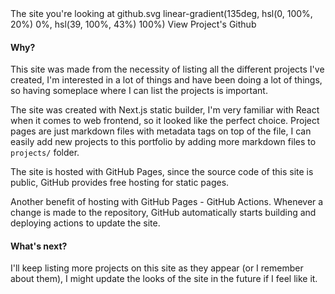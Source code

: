 <title>Portfolio</title>
<desc>The site you're looking at</desc>
<icon>github.svg</icon>
<background>linear-gradient(135deg, hsl(0, 100%, 20%) 0%, hsl(39, 100%, 43%) 100%)</background>
<side href="https://github.com/TheJebForge/portfolio">View Project's Github</side>

#### Why?

This site was made from the necessity of listing all the different projects I've created,
I'm interested in a lot of things and have been doing a lot of things, so having someplace where I
can list the projects is important.

The site was created with Next.js static builder, I'm very familiar with React when it comes to
web frontend, so it looked like the perfect choice. Project pages are just markdown files with metadata
tags on top of the file, I can easily add new projects to this portfolio by adding more markdown files to 
`projects/` folder.

The site is hosted with GitHub Pages, since the source code of this site is public, GitHub provides
free hosting for static pages.

Another benefit of hosting with GitHub Pages - GitHub Actions. Whenever a change is made to the repository,
GitHub automatically starts building and deploying actions to update the site.

#### What's next?

I'll keep listing more projects on this site as they appear (or I remember about them), I might
update the looks of the site in the future if I feel like it.